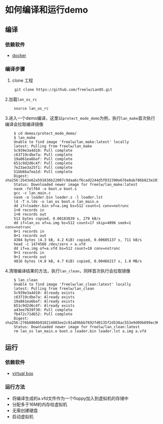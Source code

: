 # 如何编译和运行demo


## 编译
### 依赖软件
* [docker](https://www.docker.com/)

### 编译步骤

1. clone 工程
	
		git clone https://github.com/freelw/LanOS.git

2.加载`lan_os_rc`

		source lan_os_rc
		
3.进入一个demo编译，这里以`protect_mode_demo`为例，执行`lan_make`首次执行编译会拉取编译镜像

		$ cd demos/protect_mode_demo/
		$ lan_make 
		Unable to find image 'freelw/lan_make:latest' locally
		latest: Pulling from freelw/lan_make
		5c939e3a4d10: Pull complete 
		c63719cdbe7a: Pull complete 
		19a861ea6baf: Pull complete 
		651c9d2d6c4f: Pull complete 
		7e23ae3a25f1: Pull complete 
		51bb6ba7ea1d: Pull complete 
		Digest: sha256:2b43e62a591836b22007c9daa6cf6cad2244d5f032390e676e8ab786b823e207
		Status: Downloaded newer image for freelw/lan_make:latest
		nasm -felf64 -o boot.o boot.s 
		gcc -c lan_main.c
		nasm -o loader.bin loader.s -l loader.lst
		ld -T n.lds -o lan_os boot.o lan_main.o
		dd if=loader.bin of=a.img bs=512 count=1 conv=notrunc
		1+0 records in
		1+0 records out
		512 bytes copied, 0.00183839 s, 279 kB/s
		dd if=lan_os of=a.img bs=512 count=17 skip=4096 seek=1 conv=notrunc
		8+1 records in
		8+1 records out
		4304 bytes (4.3 kB, 4.2 KiB) copied, 0.00605137 s, 711 kB/s
		head -c 1474560 /dev/zero > a.vfd
		dd if=a.img of=a.vfd bs=512 count=18 conv=notrunc
		9+1 records in
		9+1 records out
		4816 bytes (4.8 kB, 4.7 KiB) copied, 0.00466217 s, 1.0 MB/s

4.清理编译结果的方法，执行`lan_clean`，同样首次执行会拉取镜像

		$ lan_clean 
		Unable to find image 'freelw/lan_clean:latest' locally
		latest: Pulling from freelw/lan_clean
		5c939e3a4d10: Already exists 
		c63719cdbe7a: Already exists 
		19a861ea6baf: Already exists 
		651c9d2d6c4f: Already exists 
		a43ee7839f30: Pull complete 
		fb472c71d652: Pull complete 
		Digest: sha256:276b8860b910214803ee2c91a89bbb7692fd0135f2d538ac553e9d09b699ec90
		Status: Downloaded newer image for freelw/lan_clean:latest
		rm lan_os lan_main.o boot.o loader.bin loader.lst a.img a.vfd
		
## 运行
### 依赖软件
* [virtual box](https://www.virtualbox.org/)

### 运行方法
* 将编译生成的a.vfd文件作为一个floppy加入到虚拟机的存储中
* 分配多于16M的内存给虚拟机
* 无需创建硬盘
* 启动虚拟机